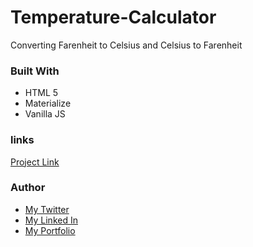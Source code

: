 # Temperature-Calculator
Converting Farenheit to Celsius and Celsius to Farenheit

### Built With
<ul>
  <li> HTML 5 </LI>
  <li> Materialize </li>
  <li> Vanilla JS </LI>
 </ul>
 
 ### links
 <a href = "https://kind-mcclintock-6508a6.netlify.app/"> Project Link </a>
 
 
 ### Author
 <ul>
  <li><a href = "https://twitter.com/home">My Twitter </a></li>
  <li><a href = "www.linkedin.com/in/salihu-abdulhamid-7bab04183">My Linked In </a></li>
  <li><a href = "https://infallible-pike-a0b433.netlify.app/">My Portfolio</a></li>
  </ul>
